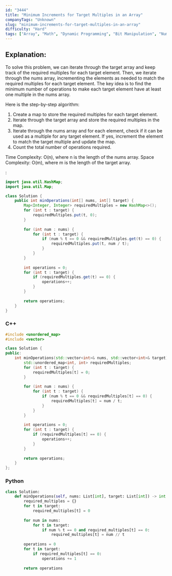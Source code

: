 ```yaml
---
id: "3444"
title: "Minimum Increments for Target Multiples in an Array"
companyTags: "Unknown"
slug: "minimum-increments-for-target-multiples-in-an-array"
difficulty: "Hard"
tags: ["Array", "Math", "Dynamic Programming", "Bit Manipulation", "Number Theory", "Bitmask"]
---
```


## Explanation:
To solve this problem, we can iterate through the target array and keep track of the required multiples for each target element. Then, we iterate through the nums array, incrementing the elements as needed to match the required multiples for each target element. The key idea is to find the minimum number of operations to make each target element have at least one multiple in the nums array.

Here is the step-by-step algorithm:
1. Create a map to store the required multiples for each target element.
2. Iterate through the target array and store the required multiples in the map.
3. Iterate through the nums array and for each element, check if it can be used as a multiple for any target element. If yes, increment the element to match the target multiple and update the map.
4. Count the total number of operations required.

Time Complexity: O(n), where n is the length of the nums array.
Space Complexity: O(m), where m is the length of the target array.

:

```java
import java.util.HashMap;
import java.util.Map;

class Solution {
    public int minOperations(int[] nums, int[] target) {
        Map<Integer, Integer> requiredMultiples = new HashMap<>();
        for (int t : target) {
            requiredMultiples.put(t, 0);
        }
        
        for (int num : nums) {
            for (int t : target) {
                if (num % t == 0 && requiredMultiples.get(t) == 0) {
                    requiredMultiples.put(t, num / t);
                }
            }
        }
        
        int operations = 0;
        for (int t : target) {
            if (requiredMultiples.get(t) == 0) {
                operations++;
            }
        }
        
        return operations;
    }
}
```

### C++
```cpp
#include <unordered_map>
#include <vector>

class Solution {
public:
    int minOperations(std::vector<int>& nums, std::vector<int>& target) {
        std::unordered_map<int, int> requiredMultiples;
        for (int t : target) {
            requiredMultiples[t] = 0;
        }
        
        for (int num : nums) {
            for (int t : target) {
                if (num % t == 0 && requiredMultiples[t] == 0) {
                    requiredMultiples[t] = num / t;
                }
            }
        }
        
        int operations = 0;
        for (int t : target) {
            if (requiredMultiples[t] == 0) {
                operations++;
            }
        }
        
        return operations;
    }
};
```

### Python
```python
class Solution:
    def minOperations(self, nums: List[int], target: List[int]) -> int:
        required_multiples = {}
        for t in target:
            required_multiples[t] = 0
        
        for num in nums:
            for t in target:
                if num % t == 0 and required_multiples[t] == 0:
                    required_multiples[t] = num // t
        
        operations = 0
        for t in target:
            if required_multiples[t] == 0:
                operations += 1
        
        return operations
```